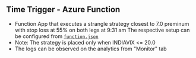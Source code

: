 ## Time Trigger - Azure Function

* Function App that executes a strangle strategy closest to 7.0 preminum with stop loss at 55% on both legs at 9:31 am
  The respective setup can be configured from [`function.json`](https://github.com/P0W/option_strategies/tree/main/DailyShorts/function.json)
* Note: The strategy is placed only when INDIAVIX <= 20.0
* The logs can be observed on the analytics from "Monitor" tab

